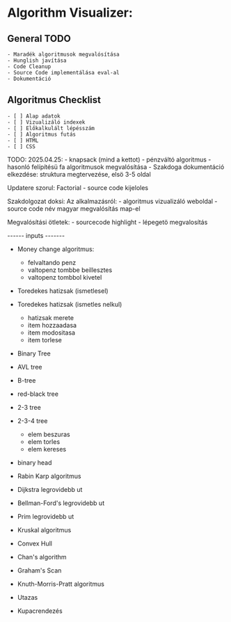 # Algorithm Visualizer:

## General TODO
    - Maradék algoritmusok megvalósítása
    - Hunglish javítása
    - Code Cleanup
    - Source Code implementálása eval-al
    - Dokumentáció

## Algoritmus Checklist
    - [ ] Alap adatok
    - [ ] Vizualizáló indexek
    - [ ] Előkalkulált lépésszám
    - [ ] Algoritmus futás
    - [ ] HTML
    - [ ] CSS


TODO: 2025.04.25:
	- knapsack (mind a kettot)
	- pénzváltó algoritmus
	- hasonló felípítésü fa algoritmusok megvalósítása
	- Szakdoga dokumentáció elkezdése: struktura megtervezése, elsö 3-5 oldal

Updatere szorul:
Factorial - source code kijeloles

Szakdolgozat doksi:
Az alkalmazásról:
	- algoritmus vizualizáló weboldal
	- source code név magyar megvalósítás map-el


Megvalósítási ötletek:
	- sourcecode highlight
	- lépegetö megvalosítás


------ inputs -------

- Money change algoritmus:
	- felvaltando penz
	- valtopenz tombbe beillesztes
	- valtopenz tombbol kivetel

- Toredekes hatizsak (ismetlesel)
- Toredekes hatizsak (ismetles nelkul)
	- hatizsak merete
	- item hozzaadasa
	- item modositasa
	- item torlese

- Binary Tree
- AVL tree
- B-tree
- red-black tree
- 2-3 tree
- 2-3-4 tree
	- elem beszuras
	- elem torles
	- elem kereses


- binary head
- Rabin Karp algoritmus
- Dijkstra legrovidebb ut
- Bellman-Ford's legrovidebb ut
- Prim legrovidebb ut
- Kruskal algoritmus
- Convex Hull
- Chan's algorithm
- Graham's Scan
- Knuth-Morris-Pratt algoritmus
- Utazas
- Kupacrendezés
